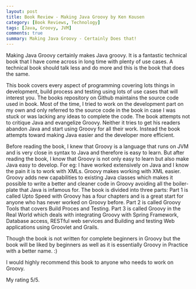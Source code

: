 ```yaml
---  
layout: post  
title: Book Review - Making Java Groovy by Ken Kousen
category: [Book Reviews, Technology] 
tags: [Java, Groovy, JVM]
comments: true
summary: Making Java Groovy - Certainly Does that!
--- 
```


Making Java Groovy certainly makes Java groovy. It is a fantastic technical book that I have come across in long time with plenty of use cases. A technical book should talk less and do more and this is the book that does the same.

This book covers every aspect of programming covering lots things in development, build process and testing using lots of use cases that will interest you. The books repository on Github maintains the source code used in book. Most of the time, I tried to work on the development part on my own and only referred to the source code in the book in case I was stuck or was lacking any ideas to complete the code.
The book attempts not to critique Java and evangelize Groovy. Neither it tries to get his readers abandon Java and start using Groovy for all their work. Instead the book attempts toward making Java easier and the developer more efficient.

Before reading the book, I knew that Groovy is a language that runs on JVM and is very close in syntax to Java and therefore is easy to learn. But after reading the book, I know that Groovy is not only easy to learn but also make Java easy to develop. For eg: I have worked extensively on Java and I know the pain it is to work with XMLs. Groovy makes working with XML easier. Groovy adds new capabilities to existing Java classes which makes it possible to write a better and cleaner code in Groovy avoiding all the boiler-plate that Java is infamous for.
The book is divided into three parts: Part 1 is called Upto Speed with Groovy has a four chapters and is a great start for anyone who has never worked on Groovy before. Part 2 is called Groovy Tools that covers Build Proces and Testing. Part 3 is called Groovy in the Real World which deals with integrating Groovy with Spring Framework, Database access, RESTful web services and Building and testing Web applications using Groovlet and Grails.

Though the book is not written for complete beginners in Groovy but the book will be liked by beginners as well as it is essentially Groovy in Practice with a better name. :)

I would highly recommend this book to anyone who needs to work on Groovy. 

My rating 5/5.